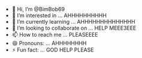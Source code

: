 - 👋 Hi, I’m @BimBob69
- 👀 I’m interested in ... AHHHHHHHHHH
- 🌱 I’m currently learning ... AHHHHHHHHHHHHHH
- 💞️ I’m looking to collaborate on ... HELP MEEE3EEE
- 📫 How to reach me ... PLEASEEEE
- 😄 Pronouns: ... AHHHHHHHH
- ⚡ Fun fact: ... GOD HELP PLEASE

<!---
BimBob69/BimBob69 is a ✨ special ✨ repository because its `README.md` (this file) appears on your GitHub profile.
You can click the Preview link to take a look at your changes.
--->
